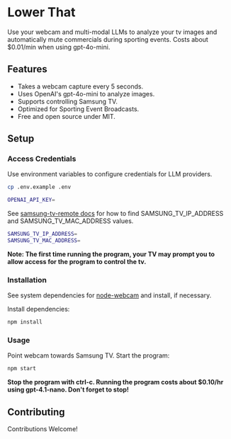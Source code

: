 # Lower That

Use your webcam and multi-modal LLMs to analyze your tv images and automatically mute commercials during sporting events. Costs about $0.01/min when using gpt-4o-mini.

## Features

* Takes a webcam capture every 5 seconds.
* Uses OpenAI's gpt-4o-mini to analyze images.
* Supports controlling Samsung TV.
* Optimized for Sporting Event Broadcasts.
* Free and open source under MIT.

## Setup

### Access Credentials

Use environment variables to configure credentials for LLM providers.

```bash
cp .env.example .env
```

```bash
OPENAI_API_KEY=
```

See [samsung-tv-remote docs](https://www.npmjs.com/package/samsung-tv-remote) for how to find SAMSUNG_TV_IP_ADDRESS and SAMSUNG_TV_MAC_ADDRESS values.

```bash
SAMSUNG_TV_IP_ADDRESS=
SAMSUNG_TV_MAC_ADDRESS=
```

**Note: The first time running the program, your TV may prompt you to allow access for the program to control the tv.**

### Installation

See system dependencies for [node-webcam](https://www.npmjs.com/package/node-webcam) and install, if necessary.

Install dependencies:

```bash
npm install
```

### Usage

Point webcam towards Samsung TV. Start the program:

```bash
npm start
```

**Stop the program with ctrl-c. Running the program costs about $0.10/hr using gpt-4.1-nano. Don't forget to stop!**


## Contributing

Contributions Welcome!